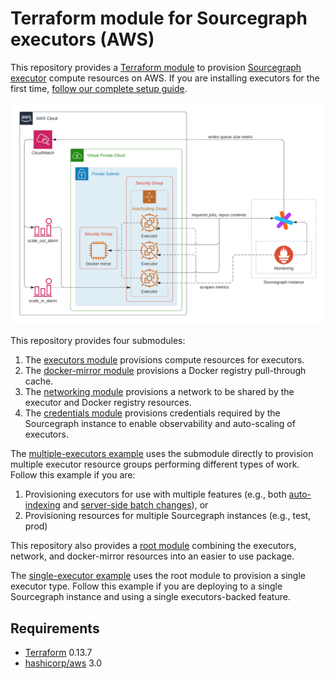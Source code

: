 # Terraform module for Sourcegraph executors (AWS)

This repository provides a [Terraform module](https://learn.hashicorp.com/tutorials/terraform/module-use?in=terraform/modules) to provision [Sourcegraph executor](https://docs.sourcegraph.com/admin/executors) compute resources on AWS. If you are installing executors for the first time, [follow our complete setup guide](https://docs.sourcegraph.com/admin/deploy_executors).

![Infrastructure overview](https://raw.githubusercontent.com/sourcegraph/terraform-aws-executors/master/images/infrastructure.png)

This repository provides four submodules:

1. The [executors module](https://registry.terraform.io/modules/sourcegraph/executors/aws/latest/submodules/executors) provisions compute resources for executors.
1. The [docker-mirror module](https://registry.terraform.io/modules/sourcegraph/executors/aws/latest/submodules/docker-mirror) provisions a Docker registry pull-through cache.
1. The [networking module](https://registry.terraform.io/modules/sourcegraph/executors/aws/latest/submodules/networking) provisions a network to be shared by the executor and Docker registry resources.
1. The [credentials module](https://registry.terraform.io/modules/sourcegraph/executors/aws/latest/submodules/credentials) provisions credentials required by the Sourcegraph instance to enable observability and auto-scaling of executors.

The [multiple-executors example](https://github.com/sourcegraph/terraform-aws-executors/blob/master/examples/multiple-executors) uses the submodule directly to provision multiple executor resource groups performing different types of work. Follow this example if you are:

1. Provisioning executors for use with multiple features (e.g., both [auto-indexing](https://docs.sourcegraph.com/code_intelligence/explanations/auto_indexing) and [server-side batch changes](https://docs.sourcegraph.com/batch_changes/explanations/server_side)), or
1. Provisioning resources for multiple Sourcegraph instances (e.g., test, prod)

This repository also provides a [root module](https://registry.terraform.io/modules/sourcegraph/executors/aws/latest) combining the executors, network, and docker-mirror resources into an easier to use package.

The [single-executor example](https://github.com/sourcegraph/terraform-aws-executors/blob/master/examples/single-executor) uses the root module to provision a single executor type. Follow this example if you are deploying to a single Sourcegraph instance and using a single executors-backed feature.

## Requirements

- [Terraform](https://www.terraform.io/) 0.13.7
- [hashicorp/aws](https://registry.terraform.io/providers/hashicorp/aws/3.0.0) 3.0
